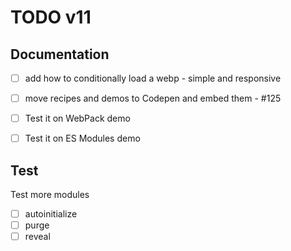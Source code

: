 TODO v11
========

Documentation
---

* [ ] add how to conditionally load a webp - simple and responsive
* [ ] move recipes and demos to Codepen and embed them - #125
* [ ] Test it on WebPack demo 
* [ ] Test it on ES Modules demo


Test
---

Test more modules

* [ ] autoinitialize
* [ ] purge
* [ ] reveal